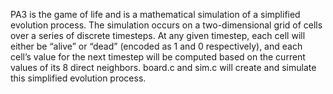 PA3 is the game of life and is a mathematical simulation of a simplified evolution process. The simulation occurs on a two-dimensional grid of cells over a series of discrete timesteps. At any given timestep, each cell will either be “alive” or “dead” (encoded as 1 and 0 respectively), and each cell’s value for the next timestep will be computed based on the current values of its 8 direct neighbors. board.c and sim.c will create and simulate this simplified evolution process.
